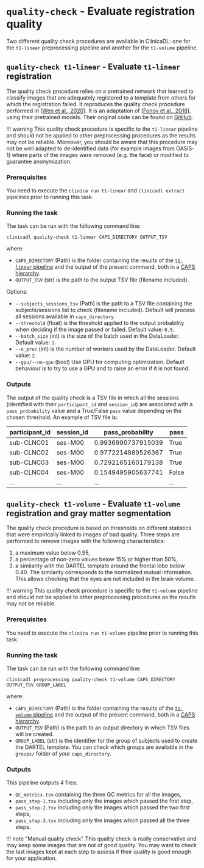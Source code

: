 # `quality-check` - Evaluate registration quality

Two different quality check procedures are available in ClinicaDL:
one for the `t1-linear` preprocessing pipeline and another for the `t1-volume` 
pipeline.


## `quality-check t1-linear` - Evaluate `t1-linear` registration

The quality check procedure relies on a pretrained network that learned to classify images 
that are adequately registered to a template from others for which the registration failed. 
It reproduces the quality check procedure performed in [[Wen et al., 2020](https://doi.org/10.1016/j.media.2020.101694)]. 
It is an adaptation of [[Fonov et al., 2018](https://www.biorxiv.org/content/10.1101/303487v1)], using their pretrained models. 
Their original code can be found on [GitHub](https://github.com/vfonov/deep-qc).

!!! warning
    This quality check procedure is specific to the `t1-linear` pipeline and should not be applied 
    to other preprocessing procedures as the results may not be reliable.
    Moreover, you should be aware that this procedure may not be well adapted to de-identified data 
    (for example images from OASIS-1) where parts of the images were removed (e.g. the face)
    or modified to guarantee anonymization.


### Prerequisites
You need to execute the `clinica run t1-linear` and `clinicadl extract` pipelines 
prior to running this task.

### Running the task
The task can be run with the following command line:
```
clinicadl quality-check t1-linear CAPS_DIRECTORY OUTPUT_TSV
```
where:

- `CAPS_DIRECTORY` (Path) is the folder containing the results of the [`t1-linear` pipeline](https://aramislab.paris.inria.fr/clinica/docs/public/latest/Pipelines/T1_Linear/) 
and the output of the present command, both in a [CAPS hierarchy](https://aramislab.paris.inria.fr/clinica/docs/public/latest/CAPS/Introduction/).
- `OUTPUT_TSV` (str) is the path to the output TSV file (filename included).


Options:

- `--subjects_sessions_tsv` (Path) is the path to a TSV file containing the subjects/sessions list to check (filename included).
Default will process all sessions available in `caps_directory`.
- `--threshold` (float) is the threshold applied to the output probability when deciding if the image passed or failed. 
Default value: `0.5`.
- `--batch_size` (int) is the size of the batch used in the DataLoader. Default value: `1`.
- `--n_proc` (int) is the number of workers used by the DataLoader. Default value: `2`.
- `--gpu/--no-gpu` (bool) Use GPU for computing optimization. Default behaviour is to try to use a GPU and to raise an error if it is not found.

### Outputs

The output of the quality check is a TSV file in which all the sessions (identified with their `participant_id` and `session_id`) 
are associated with a `pass_probability` value and a True/False `pass` value depending on the chosen threshold. 
An example of TSV file is:

| **participant_id** | **session_id** | **pass_probability**   | **pass**  |
|--------------------|----------------|------------------------|-----------|
| sub-CLNC01         | ses-M00        | 0.9936990737915039     | True      |
| sub-CLNC02         | ses-M00        | 0.9772214889526367     | True      |
| sub-CLNC03         | ses-M00        | 0.7292165160179138     | True      |
| sub-CLNC04         | ses-M00        | 0.1549495905637741     | False     |
| ...                |  ...           |  ...                   |  ...      |

## `quality-check t1-volume` - Evaluate `t1-volume` registration and gray matter segmentation

The quality check procedure is based on thresholds on different statistics that were empirically
linked to images of bad quality. Three steps are performed to remove images with the following characteristics:

1. a maximum value below 0.95,
2. a percentage of non-zero values below 15% or higher than 50%,
3. a similarity with the DARTEL template around the frontal lobe below 0.40. The similarity
corresponds to the normalized mutual information. This allows checking that the eyes are not
included in the brain volume. 
    
!!! warning
    This quality check procedure is specific to the `t1-volume` pipeline and should not be applied 
    to other preprocessing procedures as the results may not be reliable.


### Prerequisites
You need to execute the `clinica run t1-volume` pipeline prior to running this task.

### Running the task
The task can be run with the following command line:
```
clinicadl preprocessing quality-check t1-volume CAPS_DIRECTORY OUTPUT_TSV GROUP_LABEL
```
where:

- `CAPS_DIRECTORY` (Path) is the folder containing the results of the [`t1-volume` pipeline](https://aramislab.paris.inria.fr/clinica/docs/public/latest/Pipelines/T1_Volume/) 
and the output of the present command, both in a [CAPS hierarchy](https://aramislab.paris.inria.fr/clinica/docs/public/latest/CAPS/Introduction/).
- `OUTPUT_TSV` (Path) is the path to an output directory in which TSV files will be created.
- `GROUP_LABEL` (str) is the identifier for the group of subjects used to create the DARTEL template.
You can check which groups are available in the `groups/` folder of your `caps_directory`.


### Outputs

This pipeline outputs 4 files:

- `QC_metrics.tsv` containing the three QC metrics for all the images,
- `pass_step-1.tsv` including only the images which passed the first step,
- `pass_step-2.tsv` including only the images which passed the two first steps,
- `pass_step-3.tsv` including only the images which passed all the three steps.

!!! note "Manual quality check"
    This quality check is really conservative and may keep some images that are not of good quality.
    You may want to check the last images kept at each step to assess if their quality is good enough 
    for your application.
